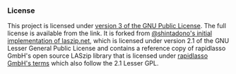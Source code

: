 ### License
This project is licensed under [version 3 of the GNU Public License](https://www.gnu.org/licenses/gpl-3.0.en.html). The full license is
available from the link. It is forked from [@shintadono's initial implementation of laszip.net](https://github.com/shintadono/laszip.net),
which is licensed under version 2.1 of the GNU Lesser General Public License and contains a reference copy of rapidlasso GmbH's open source
LASzip library that is licensed under [rapidlasso GmbH's terms](https://github.com/LAStools/LAStools/blob/master/LICENSE.txt) which also
follow the 2.1 Lesser GPL.